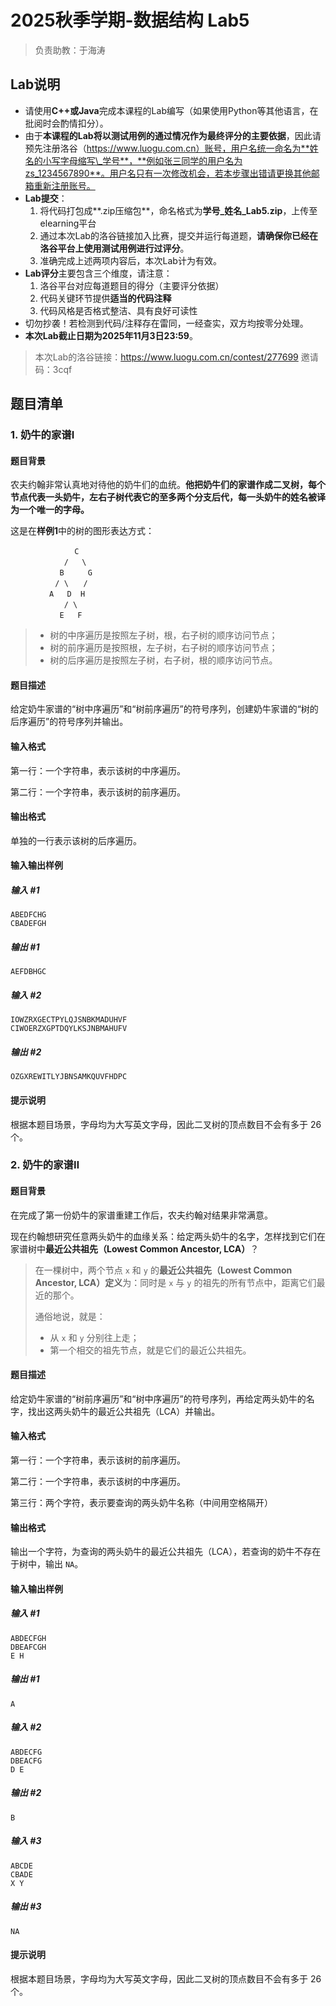 # 2025秋季学期-数据结构 Lab5

> 负责助教：于海涛



## Lab说明

- 请使用**C++或Java**完成本课程的Lab编写（如果使用Python等其他语言，在批阅时会酌情扣分）。
- 由于**本课程的Lab将以测试用例的通过情况作为最终评分的主要依据**，因此请预先注册洛谷（https://www.luogu.com.cn）账号，用户名统一命名为**姓名的小写字母缩写\_学号**，**例如张三同学的用户名为zs_1234567890**。用户名只有一次修改机会，若本步骤出错请更换其他邮箱重新注册账号。
- **Lab提交**：
  1. 将代码打包成**.zip压缩包**，命名格式为**学号\_姓名\_Lab5.zip**，上传至elearning平台
  2. 通过本次Lab的洛谷链接加入比赛，提交并运行每道题，**请确保你已经在洛谷平台上使用测试用例进行过评分**。
  3. 准确完成上述两项内容后，本次Lab计为有效。
- **Lab评分**主要包含三个维度，请注意：
  1. 洛谷平台对应每道题目的得分（主要评分依据）
  2. 代码关键环节提供**适当的代码注释**
  3. 代码风格是否格式整洁、具有良好可读性
- 切勿抄袭！若检测到代码/注释存在雷同，一经查实，双方均按零分处理。
- **本次Lab截止日期为2025年11月3日23:59**。

> 本次Lab的洛谷链接：https://www.luogu.com.cn/contest/277699
> 邀请码：3cqf



## 题目清单

### 1. 奶牛的家谱Ⅰ

#### 题目背景

农夫约翰非常认真地对待他的奶牛们的血统。**他把奶牛们的家谱作成二叉树，每个节点代表一头奶牛，左右子树代表它的至多两个分支后代，每一头奶牛的姓名被译为一个唯一的字母。**

这是在**样例1**中的树的图形表达方式：

```plain
　　　　　　　　 C
　　　　　　  /   \
　　　　　　 B　　  G
　　　　　　/ \　　/
　　　　  A   D  H
　　　　　　  / \
　　　　　　 E   F
```

> - 树的中序遍历是按照左子树，根，右子树的顺序访问节点；
> - 树的前序遍历是按照根，左子树，右子树的顺序访问节点；
> - 树的后序遍历是按照左子树，右子树，根的顺序访问节点。

#### 题目描述

给定奶牛家谱的“树中序遍历”和“树前序遍历”的符号序列，创建奶牛家谱的“树的后序遍历”的符号序列并输出。

#### 输入格式

第一行：一个字符串，表示该树的中序遍历。

第二行：一个字符串，表示该树的前序遍历。

#### 输出格式

单独的一行表示该树的后序遍历。

#### 输入输出样例

##### 输入 #1

```
ABEDFCHG
CBADEFGH 
```

##### 输出 #1

```
AEFDBHGC
```

##### 输入 #2

```
IOWZRXGECTPYLQJSNBKMADUHVF
CIWOERZXGPTDQYLKSJNBMAHUFV
```

##### 输出 #2

```
OZGXREWITLYJBNSAMKQUVFHDPC
```

#### 提示说明

根据本题目场景，字母均为大写英文字母，因此二叉树的顶点数目不会有多于 26 个。



### 2. 奶牛的家谱Ⅱ

#### 题目背景

在完成了第一份奶牛的家谱重建工作后，农夫约翰对结果非常满意。

现在约翰想研究任意两头奶牛的血缘关系：给定两头奶牛的名字，怎样找到它们在家谱树中**最近公共祖先（Lowest Common Ancestor, LCA）**？

> 在一棵树中，两个节点 `x` 和 `y` 的**最近公共祖先（Lowest Common Ancestor, LCA）定义**为：同时是 `x` 与 `y` 的祖先的所有节点中，距离它们最近的那个。
>
> 通俗地说，就是：
>
> - 从 `x` 和 `y` 分别往上走；
> - 第一个相交的祖先节点，就是它们的最近公共祖先。

#### 题目描述

给定奶牛家谱的“树前序遍历”和“树中序遍历”的符号序列，再给定两头奶牛的名字，找出这两头奶牛的最近公共祖先（LCA）并输出。

#### 输入格式

第一行：一个字符串，表示该树的前序遍历。

第二行：一个字符串，表示该树的中序遍历。

第三行：两个字符，表示要查询的两头奶牛名称（中间用空格隔开）

#### 输出格式

输出一个字符，为查询的两头奶牛的最近公共祖先（LCA），若查询的奶牛不存在于树中，输出 `NA`。

#### 输入输出样例

##### 输入 #1

```
ABDECFGH
DBEAFCGH
E H
```

##### 输出 #1

```
A
```

##### 输入 #2

```
ABDECFG
DBEACFG
D E
```

##### 输出 #2

```
B
```

##### 输入 #3

```
ABCDE
CBADE
X Y
```

##### 输出 #3

```
NA
```

#### 提示说明

根据本题目场景，字母均为大写英文字母，因此二叉树的顶点数目不会有多于 26 个。

